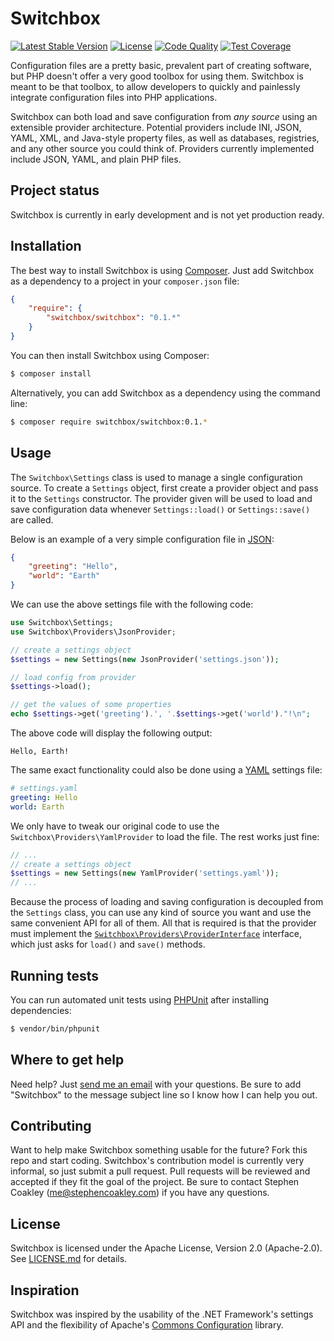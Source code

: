 # Switchbox
[![Latest Stable Version](http://img.shields.io/packagist/v/switchbox/switchbox.svg?style=flat)](https://packagist.org/packages/switchbox/switchbox)
[![License](http://img.shields.io/packagist/l/switchbox/switchbox.svg?style=flat)](http://www.apache.org/licenses/LICENSE-2.0)
[![Code Quality](http://img.shields.io/scrutinizer/g/coderstephen/switchbox.svg?style=flat)](http://scrutinizer-ci.com/g/coderstephen/switchbox)
[![Test Coverage](http://img.shields.io/scrutinizer/coverage/g/coderstephen/switchbox.svg?style=flat)](http://scrutinizer-ci.com/g/coderstephen/switchbox)

Configuration files are a pretty basic, prevalent part of creating software, but PHP doesn't offer a very good toolbox for using them. Switchbox is meant to be that toolbox, to allow developers to quickly and painlessly integrate configuration files into PHP applications.

Switchbox can both load and save configuration from *any source* using an extensible provider architecture. Potential providers include INI, JSON, YAML, XML, and Java-style property files, as well as databases, registries, and any other source you could think of. Providers currently implemented include JSON, YAML, and plain PHP files.

## Project status
Switchbox is currently in early development and is not yet production ready.

## Installation
The best way to install Switchbox is using [Composer](http://getcomposer.org). Just add Switchbox as a dependency to a project in your `composer.json` file:

```json
{
    "require": {
        "switchbox/switchbox": "0.1.*"
    }
}
```

You can then install Switchbox using Composer:

```sh
$ composer install
```

Alternatively, you can add Switchbox as a dependency using the command line:

```sh
$ composer require switchbox/switchbox:0.1.*
```

## Usage
The `Switchbox\Settings` class is used to manage a single configuration source. To create a `Settings` object, first create a provider object and pass it to the `Settings` constructor. The provider given will be used to load and save configuration data whenever `Settings::load()` or `Settings::save()` are called.

Below is an example of a very simple configuration file in [JSON](http://json.org):

```json
{
    "greeting": "Hello",
    "world": "Earth"
}
```

We can use the above settings file with the following code:

```php
use Switchbox\Settings;
use Switchbox\Providers\JsonProvider;

// create a settings object
$settings = new Settings(new JsonProvider('settings.json'));

// load config from provider
$settings->load();

// get the values of some properties
echo $settings->get('greeting').', '.$settings->get('world')."!\n";
```

The above code will display the following output:

```
Hello, Earth!
```

The same exact functionality could also be done using a [YAML](http://yaml.org) settings file:

```yaml
# settings.yaml
greeting: Hello
world: Earth
```

We only have to tweak our original code to use the `Switchbox\Providers\YamlProvider` to load the file. The rest works just fine:

```php
// ...
// create a settings object
$settings = new Settings(new YamlProvider('settings.yaml'));
// ...
```

Because the process of loading and saving configuration is decoupled from the `Settings` class, you can use any kind of source you want and use the same convenient API for all of them. All that is required is that the provider must implement the [`Switchbox\Providers\ProviderInterface`](src/Providers/ProviderInterface.php) interface, which just asks for `load()` and `save()` methods.

## Running tests
You can run automated unit tests using [PHPUnit](http://phpunit.de) after installing dependencies:

```sh
$ vendor/bin/phpunit
```

## Where to get help
Need help? Just [send me an email](mailto:me@stephencoakley.com) with your questions. Be sure to add "Switchbox" to the message subject line so I know how I can help you out.

## Contributing
Want to help make Switchbox something usable for the future? Fork this repo and start coding. Switchbox's contribution model is currently very informal, so just submit a pull request. Pull requests will be reviewed and accepted if they fit the goal of the project. Be sure to contact Stephen Coakley ([me@stephencoakley.com](mailto:me@stephencoakley.com)) if you have any questions.

## License
Switchbox is licensed under the Apache License, Version 2.0 (Apache-2.0). See [LICENSE.md](LICENSE.md) for details.

## Inspiration
Switchbox was inspired by the usability of the .NET Framework's settings API and the flexibility of Apache's [Commons Configuration](http://commons.apache.org/proper/commons-configuration/) library.

